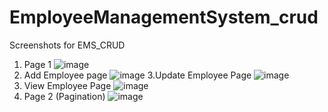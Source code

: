 # EmployeeManagementSystem_crud

Screenshots for EMS_CRUD
1. Page 1 
![image](https://github.com/Architha10/EmployeeManagementSystem_crud/assets/100986672/38774a5a-9870-4c9a-8f5a-e9800ae86f53)
2. Add Employee page
![image](https://github.com/Architha10/EmployeeManagementSystem_crud/assets/100986672/983b3944-560e-4975-9a8d-6baf72c43dec)
3.Update Employee Page
![image](https://github.com/Architha10/EmployeeManagementSystem_crud/assets/100986672/50d9232b-9ac2-4430-99c3-b5b190a3beb2)
4. View Employee Page
![image](https://github.com/Architha10/EmployeeManagementSystem_crud/assets/100986672/a54eace8-0429-4888-87ec-e238526b6b62)
5. Page 2 (Pagination)
![image](https://github.com/Architha10/EmployeeManagementSystem_crud/assets/100986672/475796f4-271d-4e56-b687-9c7d221da76a)



